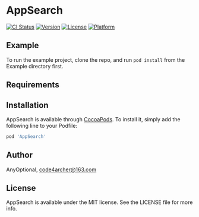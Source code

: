 # AppSearch

[![CI Status](https://img.shields.io/travis/AnyOptional/AppSearch.svg?style=flat)](https://travis-ci.org/AnyOptional/AppSearch)
[![Version](https://img.shields.io/cocoapods/v/AppSearch.svg?style=flat)](https://cocoapods.org/pods/AppSearch)
[![License](https://img.shields.io/cocoapods/l/AppSearch.svg?style=flat)](https://cocoapods.org/pods/AppSearch)
[![Platform](https://img.shields.io/cocoapods/p/AppSearch.svg?style=flat)](https://cocoapods.org/pods/AppSearch)

## Example

To run the example project, clone the repo, and run `pod install` from the Example directory first.

## Requirements

## Installation

AppSearch is available through [CocoaPods](https://cocoapods.org). To install
it, simply add the following line to your Podfile:

```ruby
pod 'AppSearch'
```

## Author

AnyOptional, code4archer@163.com

## License

AppSearch is available under the MIT license. See the LICENSE file for more info.
